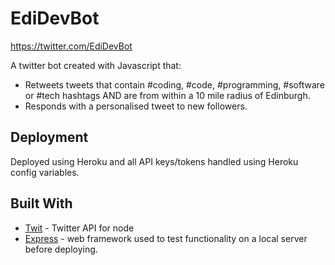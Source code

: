 # EdiDevBot

https://twitter.com/EdiDevBot

A twitter bot created with Javascript that:
* Retweets tweets that contain #coding, #code, #programming, #software or #tech hashtags AND are from within a 10 mile radius of Edinburgh.
* Responds with a personalised tweet to new followers.


## Deployment

Deployed using Heroku and all API keys/tokens handled using Heroku config variables.

## Built With

* [Twit](https://github.com/ttezel/twit) - Twitter API for node
* [Express](https://expressjs.com/) - web framework used to test functionality on a local server before deploying.

